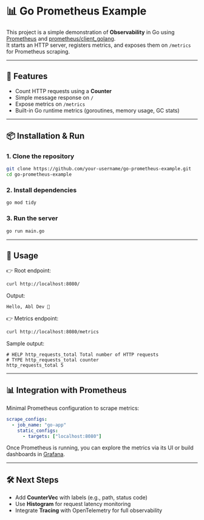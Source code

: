 # 📊 Go Prometheus Example

This project is a simple demonstration of **Observability** in Go using [Prometheus](https://prometheus.io/) and [prometheus/client_golang](https://github.com/prometheus/client_golang).  
It starts an HTTP server, registers metrics, and exposes them on `/metrics` for Prometheus scraping.

---

## 🚀 Features

- Count HTTP requests using a **Counter**
- Simple message response on `/`
- Expose metrics on `/metrics`
- Built-in Go runtime metrics (goroutines, memory usage, GC stats)

---

## 📦 Installation & Run

### 1. Clone the repository

```bash
git clone https://github.com/your-username/go-prometheus-example.git
cd go-prometheus-example
```

### 2. Install dependencies

```bash
go mod tidy
```

### 3. Run the server

```bash
go run main.go
```

---

## 🔗 Usage

👉 Root endpoint:

```bash
curl http://localhost:8080/
```

Output:

```
Hello, Abl Dev 🚀
```

👉 Metrics endpoint:

```bash
curl http://localhost:8080/metrics
```

Sample output:

```
# HELP http_requests_total Total number of HTTP requests
# TYPE http_requests_total counter
http_requests_total 5
```

---

## 📊 Integration with Prometheus

Minimal Prometheus configuration to scrape metrics:

```yaml
scrape_configs:
  - job_name: "go-app"
    static_configs:
      - targets: ["localhost:8080"]
```

Once Prometheus is running, you can explore the metrics via its UI or build dashboards in [Grafana](https://grafana.com/).

---

## 🛠️ Next Steps

- Add **CounterVec** with labels (e.g., path, status code)
- Use **Histogram** for request latency monitoring
- Integrate **Tracing** with OpenTelemetry for full observability
